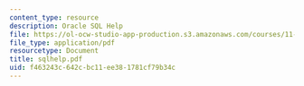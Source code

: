 ```yaml
---
content_type: resource
description: Oracle SQL Help
file: https://ol-ocw-studio-app-production.s3.amazonaws.com/courses/11-521-spatial-database-management-and-advanced-geographic-information-systems-spring-2003/f463243c642cbc11ee381781cf79b34c_sqlhelp.pdf
file_type: application/pdf
resourcetype: Document
title: sqlhelp.pdf
uid: f463243c-642c-bc11-ee38-1781cf79b34c
---
```

